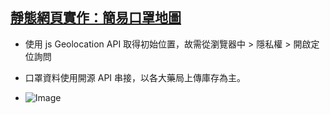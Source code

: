 ## [靜態網頁實作：簡易口罩地圖](https://timchen10001.github.io/mask-map/)

- 使用 js Geolocation API 取得初始位置，故需從瀏覽器中 > 隱私權 > 開啟定位詢問

- 口罩資料使用開源 API 串接，以各大藥局上傳庫存為主。

- ![Image](https://upload.cc/i1/2021/02/27/I8Lu0p.png)
